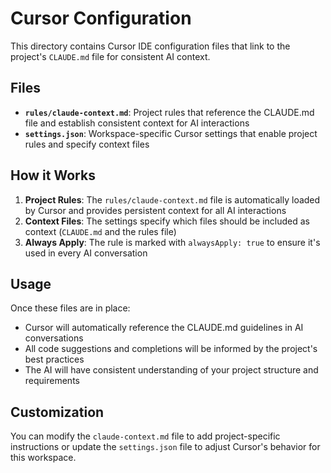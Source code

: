 # Cursor Configuration

This directory contains Cursor IDE configuration files that link to the project's `CLAUDE.md` file for consistent AI context.

## Files

- **`rules/claude-context.md`**: Project rules that reference the CLAUDE.md file and establish consistent context for AI interactions
- **`settings.json`**: Workspace-specific Cursor settings that enable project rules and specify context files

## How it Works

1. **Project Rules**: The `rules/claude-context.md` file is automatically loaded by Cursor and provides persistent context for all AI interactions
2. **Context Files**: The settings specify which files should be included as context (`CLAUDE.md` and the rules file)
3. **Always Apply**: The rule is marked with `alwaysApply: true` to ensure it's used in every AI conversation

## Usage

Once these files are in place:
- Cursor will automatically reference the CLAUDE.md guidelines in AI conversations
- All code suggestions and completions will be informed by the project's best practices
- The AI will have consistent understanding of your project structure and requirements

## Customization

You can modify the `claude-context.md` file to add project-specific instructions or update the `settings.json` file to adjust Cursor's behavior for this workspace.

